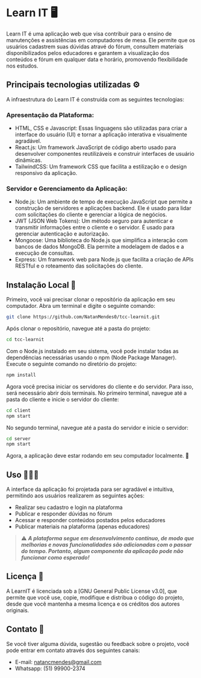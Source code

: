 # Learn IT 🖥️
Learn IT é uma aplicação web que visa contribuir para o ensino de manutenções e assistências em computadores de mesa. Ele permite que os usuários cadastrem suas dúvidas atravé do fórum, consultem materiais disponibilizados pelos educadores e garantem a visualização dos conteúdos e fórum em qualquer data e horário, promovendo flexibilidade nos estudos.

## Principais tecnologias utilizadas ⚙️
A infraestrutura do Learn IT é construída com as seguintes tecnologias:

### Apresentação da Plataforma:
<ul> 
  <li>HTML, CSS e Javascript: Essas linguagens são utilizadas para criar a interface do usuário (UI) e tornar a aplicação interativa e visualmente agradável.</li>
  <li>React.js: Um framework JavaScript de código aberto usado para desenvolver componentes reutilizáveis e construir interfaces de usuário dinâmicas.</li>
  <li>TailwindCSS: Um framework CSS que facilita a estilização e o design responsivo da aplicação.</li>
</ul>

### Servidor e Gerenciamento da Aplicação:
<ul> 
  <li>Node.js: Um ambiente de tempo de execução JavaScript que permite a construção de servidores e aplicações backend. Ele é usado para lidar com solicitações do cliente e gerenciar a lógica de negócios.</li>
  <li>JWT (JSON Web Tokens): Um método seguro para autenticar e transmitir informações entre o cliente e o servidor. É usado para gerenciar autenticação e autorização.</li>
  <li>Mongoose: Uma biblioteca do Node.js que simplifica a interação com bancos de dados MongoDB. Ela permite a modelagem de dados e a execução de consultas.</li>
  <li>Express: Um framework web para Node.js que facilita a criação de APIs RESTful e o roteamento das solicitações do cliente.</li>
</ul>

## Instalação Local 🚨

Primeiro, você vai precisar clonar o repositório da aplicação em seu computador. Abra um terminal e digite o seguinte comando:

```bash
git clone https://github.com/NatanMendes0/tcc-learnit.git
```

Após clonar o repositório, navegue até a pasta do projeto:

```bash
cd tcc-learnit

```

Com o Node.js instalado em seu sistema, você pode instalar todas as dependências necessárias usando o npm (Node Package Manager). Execute o seguinte comando no diretório do projeto:

```bash
npm install

```

Agora você precisa iniciar os servidores do cliente e do servidor. Para isso, será necessário abrir dois terminais. No primeiro terminal, navegue até a pasta do cliente e inicie o servidor do cliente:

```bash
cd client
npm start

```

No segundo terminal, navegue até a pasta do servidor e inicie o servidor:

```bash
cd server
npm start

```

Agora, a aplicação deve estar rodando em seu computador localmente. 🚀 

## Uso 👩🏻‍💻
A interface da aplicação foi projetada para ser agradável e intuitiva, permitindo aos usuários realizarem as seguintes ações:
<ul>
  <li>Realizar seu cadastro e login na plataforma</li>
  <li>Publicar e responder dúvidas no fórum</li>
  <li>Acessar e responder conteúdos postados pelos educadores</li>
  <li>Publicar materiais na plataforma (apenas educadores)</li>
</ul>

> ⚠️ <i><strong>A plataforma segue em desenvolvimento contínuo, de modo que melhorias e novas funcionalidades são adicionadas com o passar do tempo. Portanto, algum componente da aplicação pode não funcionar como esperado!</strong></i>

## Licença 📃
A LearnIT é licenciada sob a [GNU General Public License v3.0], que permite que você use, copie, modifique e distribua o código do projeto, desde que você mantenha a mesma licença e os créditos dos autores originais.

## Contato 📱
Se você tiver alguma dúvida, sugestão ou feedback sobre o projeto, você pode entrar em contato através dos seguintes canais:

<ul>
  <li>E-mail: <a href="mailto:natancmendes@gmail.com" target="_blank">natancmendes@gmail.com</a></li>
  <li>Whatsapp: (51) 99900-2374</li>
</ul>

